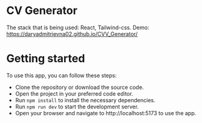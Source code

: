 # CV Generator

The stack that is being used: React, Tailwind-css.
Demo: https://daryadmitrievna02.github.io/CVV_Generator/
# Getting started

To use this app, you can follow these steps:

- Clone the repository or download the source code.
- Open the project in your preferred code editor.
- Run `npm install` to install the necessary dependencies.
- Run `npm run dev` to start the development server.
- Open your browser and navigate to http://localhost:5173 to use the app.


    


